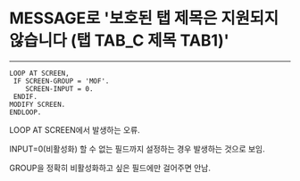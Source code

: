# MESSAGE로 '보호된 탭 제목은 지원되지 않습니다 (탭 TAB_C 제목 TAB1)'

---

```ABAP
LOOP AT SCREEN,
 IF SCREEN-GROUP = 'MOF'.
    SCREEN-INPUT = 0.
 ENDIF.
MODIFY SCREEN.
ENDLOOP.
```

LOOP AT SCREEN에서 발생하는 오류.

 

INPUT=0(비활성화) 할 수 없는 필드까지 설정하는 경우 발생하는 것으로 보임.

 

GROUP을 정확히 비활성화하고 싶은 필드에만 걸어주면 안남.